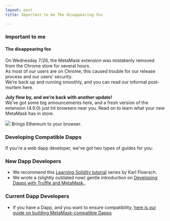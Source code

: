```yaml
---
layout: post
title: Important to me The disappearing fox

---
```


### Important to me
#### The disappearing fox
On Wednesday 7/26, the MetaMask extension was mistakenly removed from the Chrome store for several hours.   
As most of our users are on Chrome, this caused trouble for our release process and our users’ security.   
We’re back up and running smoothly, and you can read our informal post-mortem here.  
<!--
<img src="https://cdn-images-1.medium.com/max/800/1*O7Wnq_15OYStkdUAEKJnAA.png">
-->


**July flew by, and we’re back with another update!**  
We’ve got some big announcements here, and a fresh version of the extension (4.9.0) just hit browsers near you. 
Read on to learn what your new MetaMask has in store.

<img src="https://metamask.io/img/metamask.png">  
Brings Ethereum to your browser.

### Developing Compatible Dapps  
If you're a web dapp developer, we've got two types of guides for you:

### New Dapp Developers  
  - We recommend this [Learning Solidity tutorial](https://karl.tech/learning-solidity-part-1-deploy-a-contract/ "tutorial")
 series by Karl Floersch.
  - We wrote a (slightly outdated now) gentle introduction on [Developing Dapps with Truffle and MetaMask.](https://medium.com/metamask/developing-ethereum-dapps-with-truffle-and-metamask-aa8ad7e363ba "Developing").

### Current Dapp Developers  
  - If you have a Dapp, and you want to ensure compatibility, [here is our guide on building MetaMask-compatible Dapps](https://github.com/MetaMask/faq/blob/master/DEVELOPERS.md "here")
